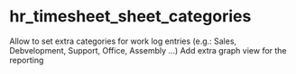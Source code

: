 hr_timesheet_sheet_categories
=============

Allow to set extra categories for work log entries (e.g.:  Sales, Debvelopment, Support, Office, Assembly ...)
Add extra graph view for the reporting


